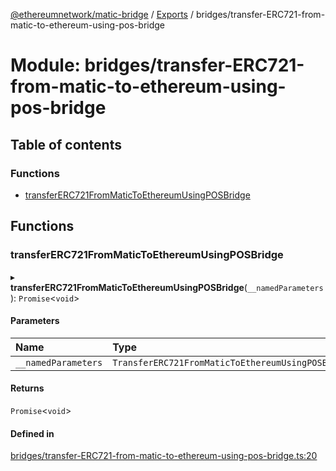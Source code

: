 [@ethereumnetwork/matic-bridge](../README.md) / [Exports](../modules.md) / bridges/transfer-ERC721-from-matic-to-ethereum-using-pos-bridge

# Module: bridges/transfer-ERC721-from-matic-to-ethereum-using-pos-bridge

## Table of contents

### Functions

- [transferERC721FromMaticToEthereumUsingPOSBridge](bridges_transfer_ERC721_from_matic_to_ethereum_using_pos_bridge.md#transfererc721frommatictoethereumusingposbridge)

## Functions

### transferERC721FromMaticToEthereumUsingPOSBridge

▸ **transferERC721FromMaticToEthereumUsingPOSBridge**(`__namedParameters`): `Promise`<`void`\>

#### Parameters

| Name | Type |
| :------ | :------ |
| `__namedParameters` | `TransferERC721FromMaticToEthereumUsingPOSBridge` |

#### Returns

`Promise`<`void`\>

#### Defined in

[bridges/transfer-ERC721-from-matic-to-ethereum-using-pos-bridge.ts:20](https://github.com/KedziaPawel/matic-bridge/blob/3b04a9e/src/bridges/transfer-ERC721-from-matic-to-ethereum-using-pos-bridge.ts#L20)
